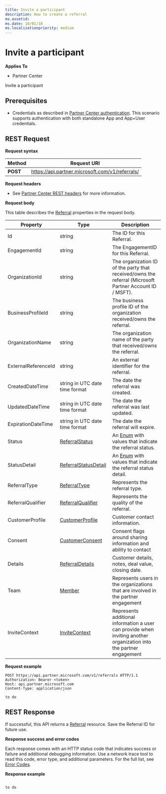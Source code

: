 ```yaml
---
title: Invite a participant
description: How to create a referral
ms.assetid: 
ms.date: 10/01/18
ms.localizationpriority: medium
---
```


# Invite a participant


**Applies To**

-   Partner Center


Invite a participant

## <span id="Prerequisites"></span><span id="prerequisites"></span><span id="PREREQUISITES"></span>Prerequisites


-   Credentials as described in [Partner Center authentication](partner-center-authentication.md). This scenario supports authentication with both standalone App and App+User credentials.


## <span id="REST_Request"></span><span id="rest_request"></span><span id="REST_REQUEST"></span>REST Request


**Request syntax**

| Method   | Request URI                                                                                                 |
|----------|-------------------------------------------------------------------------------------------------------------|
| **POST** | https://api.partner.microsoft.com/v1/referrals/                                                    |

**Request headers**

-   See [Partner Center REST headers](headers.md) for more information.

**Request body**

This table describes the [Referral](referral.md) properties in the request body.

| Property              | Type                                              | Description                                                                                                       |
|-----------------------|---------------------------------------------------|-------------------------------------------------------------------------------------------------------------------|
| Id                    | string                                            | The ID for this Referral.                                                                                         |
| EngagementId          | string                                            | The EngagementID for this Referral.                                                                               |
| OrganizationId        | string                                            | The organization ID of the party that received/owns the referral (Microsoft Partner Account ID / MSFT).           |
| BusinessProfileId     | string                                            | The business profile ID of the organization received/owns the referral.                                           |
| OrganizationName      | string                                            | The organization name of the  party that received/owns the referral.                                              |
| ExternalReferenceId   | string                                            | An external identifier for the referral.                                                                          |
| CreatedDateTime       | string in UTC date time format                    | The date the referral was created.                                                                                |
| UpdatedDateTime       | string in UTC date time format                    | The date the referral was last updated.                                                                           |
| ExpirationDateTime    | string in UTC date time format                    | The date the referral will expire.                                                                                |
| Status                | [ReferralStatus](referral.md#ReferralStatus)      | An [Enum](https://docs.microsoft.com/en-us/dotnet/api/system.enum) with values that indicate the referral status. |
| StatusDetail          | [ReferralStatusDetail](referral.md#ReferralStatusDetail)      | An [Enum](https://docs.microsoft.com/en-us/dotnet/api/system.enum) with values that indicate the referral status detail. |
| ReferralType          | [ReferralType](referral.md#ReferralType)          | Represents the referral type.                                                                                     |
| ReferralQualifier     | [ReferralQualifier](referral.md#ReferralQualifier)| Represents the quality of the referral.                                                                           |
| CustomerProfile       | [CustomerProfile](referral.md#CustomerProfile)    | Customer contact information.                                                                                     |
| Consent               | [CustomerConsent](referral.md#CustomerConsent)    | Consent flags around sharing information and ability to contact                                                   |
| Details               | [ReferralDetails](referral.md#ReferralDetails)    | Customer details, notes, deal value, closing date.                                                                |
| Team                  | [Member](referral.md#Member)                      | Represents users in the organizations that are involved in the partner engagement                                 |
| InviteContext         | [InviteContext](referral.md#InviteContext)        | Represents additional information a user can provide when inviting another organization into the partner engagement   |


**Request example**

```http
POST https://api.partner.microsoft.com/v1/referrals HTTP/1.1
Authorization: Bearer <token>
Host: api.partner.microsoft.com
Content-Type: application/json

to do

```

## <span id="Response"></span><span id="response"></span><span id="RESPONSE"></span>REST Response

If successful, this API returns a [Referral](referral.md) resource. Save the Referral ID for future use.

**Response success and error codes**

Each response comes with an HTTP status code that indicates success or failure and additional debugging information. Use a network trace tool to read this code, error type, and additional parameters. For the full list, see [Error Codes](error-codes.md).

**Response example**

``` http

to do 

```

 

 




